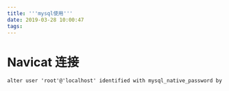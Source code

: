 ```yaml
---
title: '''mysql使用'''
date: 2019-03-28 10:00:47
tags:
---
```


# Navicat 连接

```cmd
alter user 'root'@'localhost' identified with mysql_native_password by 'root';
```
